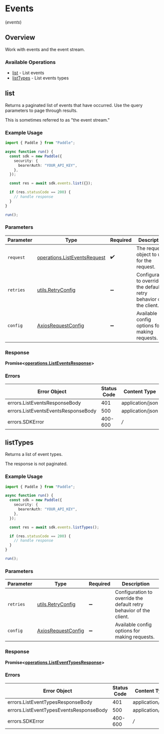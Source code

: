 # Events
(*events*)

## Overview

Work with events and the event stream.

### Available Operations

* [list](#list) - List events
* [listTypes](#listtypes) - List events types

## list

Returns a paginated list of events that have occurred. Use the query parameters to page through results.

This is sometimes referred to as "the event stream."

### Example Usage

```typescript
import { Paddle } from "Paddle";

async function run() {
  const sdk = new Paddle({
    security: {
      bearerAuth: "YOUR_API_KEY",
    },
  });

  const res = await sdk.events.list({});

  if (res.statusCode == 200) {
    // handle response
  }
}

run();
```

### Parameters

| Parameter                                                                        | Type                                                                             | Required                                                                         | Description                                                                      |
| -------------------------------------------------------------------------------- | -------------------------------------------------------------------------------- | -------------------------------------------------------------------------------- | -------------------------------------------------------------------------------- |
| `request`                                                                        | [operations.ListEventsRequest](../../sdk/models/operations/listeventsrequest.md) | :heavy_check_mark:                                                               | The request object to use for the request.                                       |
| `retries`                                                                        | [utils.RetryConfig](../../internal/utils/retryconfig.md)                         | :heavy_minus_sign:                                                               | Configuration to override the default retry behavior of the client.              |
| `config`                                                                         | [AxiosRequestConfig](https://axios-http.com/docs/req_config)                     | :heavy_minus_sign:                                                               | Available config options for making requests.                                    |


### Response

**Promise<[operations.ListEventsResponse](../../sdk/models/operations/listeventsresponse.md)>**
### Errors

| Error Object                        | Status Code                         | Content Type                        |
| ----------------------------------- | ----------------------------------- | ----------------------------------- |
| errors.ListEventsResponseBody       | 401                                 | application/json                    |
| errors.ListEventsEventsResponseBody | 500                                 | application/json                    |
| errors.SDKError                     | 400-600                             | */*                                 |

## listTypes

Returns a list of event types.

The response is not paginated.

### Example Usage

```typescript
import { Paddle } from "Paddle";

async function run() {
  const sdk = new Paddle({
    security: {
      bearerAuth: "YOUR_API_KEY",
    },
  });

  const res = await sdk.events.listTypes();

  if (res.statusCode == 200) {
    // handle response
  }
}

run();
```

### Parameters

| Parameter                                                           | Type                                                                | Required                                                            | Description                                                         |
| ------------------------------------------------------------------- | ------------------------------------------------------------------- | ------------------------------------------------------------------- | ------------------------------------------------------------------- |
| `retries`                                                           | [utils.RetryConfig](../../internal/utils/retryconfig.md)            | :heavy_minus_sign:                                                  | Configuration to override the default retry behavior of the client. |
| `config`                                                            | [AxiosRequestConfig](https://axios-http.com/docs/req_config)        | :heavy_minus_sign:                                                  | Available config options for making requests.                       |


### Response

**Promise<[operations.ListEventTypesResponse](../../sdk/models/operations/listeventtypesresponse.md)>**
### Errors

| Error Object                            | Status Code                             | Content Type                            |
| --------------------------------------- | --------------------------------------- | --------------------------------------- |
| errors.ListEventTypesResponseBody       | 401                                     | application/json                        |
| errors.ListEventTypesEventsResponseBody | 500                                     | application/json                        |
| errors.SDKError                         | 400-600                                 | */*                                     |
